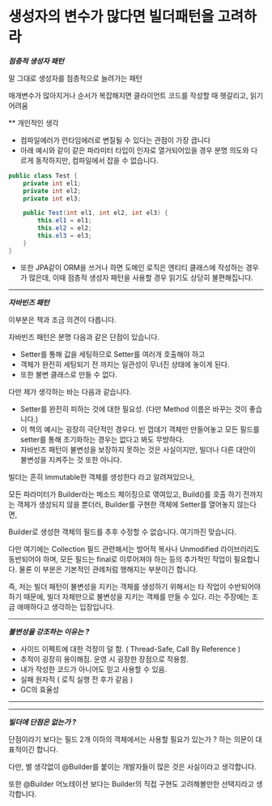 # 생성자의 변수가 많다면 빌더패턴을 고려하라

***점층적 생성자 패턴***

말 그대로 생성자를 점층적으로 늘려가는 패턴

매개변수가 많아지거나 순서가 복잡해지면 클라이언트 코드를 작성할 때 헷갈리고, 읽기 어려움

** 개인적인 생각

- 컴파일에러가 런타임에러로 변질될 수 있다는 관점이 가장 큽니다
- 아래 예시와 같이 같은 파라미터 타입이 인자로 열거되어있을 경우 분명 의도와 다르게 동작하지만, 컴파일에서 잡을 수 없습니다.

```java
public class Test {
	private int el1;
	private int el2;
	private int el3;

	public Test(int el1, int el2, int el3) {
		this.el1 = el1;
		this.el2 = el2;
		this.el3 = el3;		
	}
}
```

- 또한 JPA같이 ORM을 쓰거나 하면 도메인 로직은 엔티티 클래스에 작성하는 경우가 많은데, 이때 점층적 생성자 패턴을 사용할 경우 읽기도 상당히 불편해집니다.

---

***자바빈즈 패턴***

이부분은 책과 조금 의견이 다릅니다.

자바빈즈 패턴은 분명 다음과 같은 단점이 있습니다.

- Setter를 통해 값을 세팅하므로 Setter를 여러개 호출해야 하고
- 객체가 완전히 세팅되기 전 까지는 일관성이 무너진 상태에 놓이게 된다.
- 또한 불변 클래스로 만들 수 없다.

다만 제가 생각하는 바는 다음과 같습니다.

- Setter를 완전히 피하는 것에 대한 필요성. (다만 Method 이름은 바꾸는 것이 좋습니다.)
- 이 책의 예시는 굉장히 극단적인 경우다. 빈 껍데기 객체만 만들어놓고 모든 필드를 setter를 통해 초기화하는 경우는 없다고 봐도 무방하다.
- 자바빈즈 패턴이 불변성을 보장하지 못하는 것은 사실이지만, 빌더나 다른 대안이 불변성을 지켜주는 것 또한 아니다.

빌더는 흔히 Immutable한 객체를 생성한다 라고 알려져있으나,

모든 파라미터가 Builder라는 메소드 체이징으로 엮여있고, Build()를 호출 하기 전까지는 객체가 생성되지 않을 뿐더러, Builder를 구현한 객체에 Setter를 열어놓지 않는다면,

Builder로 생성한 객체의 필드를 추후 수정할 수 없습니다. 여기까진 맞습니다.

다만 여기에는 Collection 필드 관련해서는 방어적 복사나 Unmodified 라이브러리도 동반되어야 하며, 모든 필드는 final로 이루어져야 하는 등의 추가적인 작업이 필요합니다. 물론 이 부분은 기본적인 관례처럼 행해지는 부분이긴 합니다.

즉, 저는 빌더 패턴이 불변성을 지키는 객체를 생성하기 위해서는 타 작업이 수반되어야 하기 때문에,  빌더 자체만으로 불변성을 지키는 객체를 만들 수 있다. 라는 주장에는 조금 애매하다고 생각하는 입장입니다.

---

***불변성을 강조하는 이유는 ?***

- 사이드 이펙트에 대한 걱정이 덜 함. ( Thread-Safe, Call By Reference )
- 추적이 굉장히 용이해짐. 운영 시 굉장한 장점으로 작용함.
- 내가 작성한 코드가 아니어도 믿고 사용할 수 있음.
- 실패 원자적 ( 로직 실행 전 후가 같음 )
- GC의 효율성

---

---

***빌더에 단점은 없는가 ?***

단점이라기 보다는 필드 2개 이하의 객체에서는 사용할 필요가 있는가 ? 하는 의문이 대표적이긴 합니다. 

다만, 별 생각없이 @Builder를 붙이는 개발자들이 많은 것은 사실이라고 생각합니다.

또한 @Builder 어노테이션 보다는 Builder의 직접 구현도 고려해볼만한 선택지라고 생각합니다.